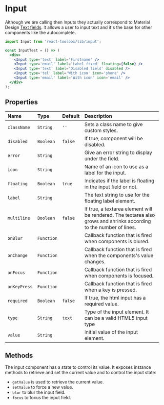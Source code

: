 # Input

Although we are calling then Inputs they actually correspond to Material Design [Text fields](https://www.google.com/design/spec/components/text-fields.html). It allows a user to input text and it's the base for other components like the autocomplete.

<!-- example -->
```jsx
import Input from 'react-toolbox/lib/input';

const InputTest = () => (
  <div>
    <Input type='text' label='Firstname' />
    <Input type='email' label='Label fixed' floating={false} />
    <Input type='text' label='Disabled field' disabled />
    <Input type='tel' label='With icon' icon='phone' />
    <Input type='email' label='With icon' icon='email' />
  </div>
);
```

## Properties

| Name              | Type          | Default         | Description|
|:-----|:-----|:-----|:-----|
| `className`     | `String`        |`''`              | Sets a class name to give custom styles.|
| `disabled`      | `Boolean`       | `false`         | If true, component will be disabled.|
| `error`         | `String`        |                 | Give an error string to display under the field.|
| `icon`         | `String`        |                 | Name of an icon to use as a label for the input.|
| `floating`     | `Boolean`       | `true`         | Indicates if the label is floating in the input field or not.|
| `label`         | `String`        |             | The text string to use for the floating label element.|
| `multiline`     | `Boolean`       | `false`        | If true, a textarea element will be rendered. The textarea also grows and shrinks according to the number of lines.|
| `onBlur`        | `Function`      |                 | Callback function that is fired when components is blured.|
| `onChange`      | `Function`      |                 | Callback function that is fired when the components's value changes.|
| `onFocus`       | `Function`      |                 | Callback function that is fired when components is focused.|
| `onKeyPress`    | `Function`      |                 | Callback function that is fired when a key is pressed.|
| `required`      | `Boolean`       | `false`         | If true, the html input has a required value.|
| `type`          | `String`        | `text`        | Type of the input element. It can be a valid HTML5 input type|
| `value`         | `String`        |                 | Initial value of the input element.|

## Methods

The input component has a state to control its value. It exposes instance methods to retrieve and set the current value and to control the input state:

- `getValue` is used to retrieve the current value.
- `setValue` to force a new value.
- `blur` to blur the input field.
- `focus` to focus the input field.
